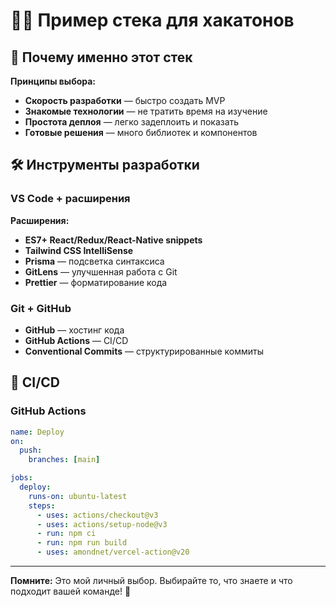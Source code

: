 # 👨‍💻 Пример стека для хакатонов

## 🎯 Почему именно этот стек

**Принципы выбора:**
- **Скорость разработки** — быстро создать MVP
- **Знакомые технологии** — не тратить время на изучение
- **Простота деплоя** — легко задеплоить и показать
- **Готовые решения** — много библиотек и компонентов

## 🛠️ Инструменты разработки

### VS Code + расширения
**Расширения:**
- **ES7+ React/Redux/React-Native snippets**
- **Tailwind CSS IntelliSense**
- **Prisma** — подсветка синтаксиса
- **GitLens** — улучшенная работа с Git
- **Prettier** — форматирование кода

### Git + GitHub
- **GitHub** — хостинг кода
- **GitHub Actions** — CI/CD
- **Conventional Commits** — структурированные коммиты

## 🚀 CI/CD

### GitHub Actions
```yaml
name: Deploy
on:
  push:
    branches: [main]

jobs:
  deploy:
    runs-on: ubuntu-latest
    steps:
      - uses: actions/checkout@v3
      - uses: actions/setup-node@v3
      - run: npm ci
      - run: npm run build
      - uses: amondnet/vercel-action@v20
```

---

**Помните:** Это мой личный выбор. Выбирайте то, что знаете и что подходит вашей команде! 🚀
